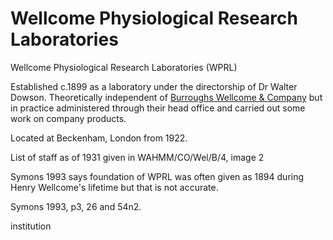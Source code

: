 # Wellcome Physiological Research Laboratories

Wellcome Physiological Research Laboratories \(WPRL\)

Established c.1899 as a laboratory under the directorship of Dr Walter Dowson. Theoretically independent of [Burroughs Wellcome & Company](research/organisations/bw.md) but in practice administered through their head office and carried out some work on company products.

Located at Beckenham, London from 1922.

List of staff as of 1931 given in WAHMM/CO/Wel/B/4, image 2

Symons 1993 says foundation of WPRL was often given as 1894 during Henry Wellcome's lifetime but that is not accurate.

Symons 1993, p3, 26 and 54n2.

institution

